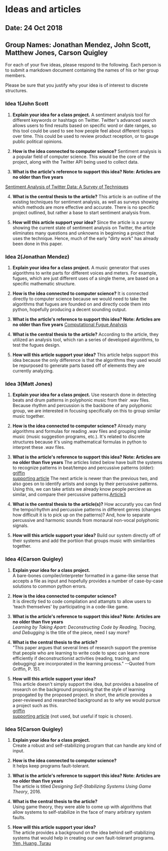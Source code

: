 # Ideas and articles


## Date: 24 Oct 2018
## Group Names: Jonathan Mendez, John Scott, Matthew Jones, Carson Quigley




For each of your five ideas, please respond to the following. Each person is to submit a markdown document containing the names of his or her group members.

Please be sure that you justify why your idea is of interest to discrete structures.



### Idea 1(John Scott

1) **Explain your idea for a class project.**
A sentiment analysis tool for different keywords or hashtags on Twitter. Twitter's
advanced search allows users to find results based on specific word or date ranges,
so this tool could be used to see how people feel about different topics over time.
This could be used to review product reception, or to gauge public political opinions.

2) **How is the idea connected to computer science?**
Sentiment analysis is a popular field of computer science. This would be the core
of the project, along with the Twitter API being used to collect data.

3) **What is the article's reference to support this idea? Note: Articles are no older than five years**

[Sentiment Analysis of Twitter Data: A Survey of Techniques](https://arxiv.org/pdf/1601.06971.pdf)

4) **What is the central thesis to the article?**
This article is an outline of the existing techniques for sentiment analysis, as
well as surveys showing which methods are more effective and accurate. There is no
specific project outlined, but rather a base to start sentiment analysis from.

5) **How will this article support your idea?**
Since the article is a survey showing the current state of sentiment analysis on
Twitter, the article eliminates many questions and unknowns in beginning a project
that uses the technique. Hence, much of the early "dirty work" has already been done
in this paper.


### Idea 2(Jonathan Mendez)

1. **Explain your idea for a class project.**
A music generator that uses algorithms to write parts for different voices and
meters. For example, fugues, which are just different uses of a single theme,
are based on a specific mathematic structure.

2. **How is the idea connected to computer science?**
It is connected directly to computer science because we would need to take the
algorithms that fugues are founded on and directly code them into python,
hopefully producing a decent sounding output.

3. **What is the article's reference to support this idea? Note: Articles are no older than five years**
[Computational Fugue Analysis](https://hal.archives-ouvertes.fr/hal-01113520/document)

4. **What is the central thesis to the article?**
According to the article, they utilized an analysis tool, which ran a series of
developed algorithms, to test the fugues design.

5. **How will this article support your idea?**
This article helps support this idea because the only difference is that the
algorithms they used would be repurposed to generate parts based off of elements
they are currently analyzing.

### Idea 3(Matt Jones)


1. **Explain your idea for a class project.**
Use research done in detecting beats and drum patterns in polyphonic music from their .wav files. Because rhythm and percussion is the backbone of any polyphonic group, we are interested in focusing specifically on this to group similar music together.

2. **How is the idea connected to computer science?**
Already many algorithms and formulas for reading .wav files and grouping similar music (music suggestion programs, etc.). It's related to discrete structures because it's using mathematical formulas in python to interpret these .wav files.

3. **What is the article's reference to support this idea? Note: Articles are no older than five years**
The articles listed below have built the systems to recognize patterns in beat/tempo and percussive patterns (older):
[griffin](https://dl.acm.org/citation.cfm?id=2978231)  
[supporting article](http://winnie.kuis.kyoto-u.ac.jp/~yoshii/papers/mirex-2005-yoshii.pdf) The next article is newer than the previous two, and also goes on to identify artists and songs by their percussive patterns. Using this, we can take artists we already know people percieve as similar, and compare their percussive patterns.[Article3](https://link.springer.com/article/10.1186/s13636-014-0026-5)

4. **What is the central thesis to the article(s)?**
How accuratly you can find the tempo/rhythm and percussive patterns in different genres (changes how difficult it is to pick up on the patterns)? And, how to separate percussive and harmonic sounds from monaural non-vocal polyphonic signals.

5. **How will this article support your idea?**
Build our system directly off of their systems and add the portiion that groups music with similarities together.

### Idea 4(Carson Quigley)

1. **Explain your idea for a class project.**  
A bare-bones compiler/interpreter formatted in a game-like sense that accepts a
file as input and hopefully provides a number of case-by-case solutions to common
python errors.

2. **How is the idea connected to computer science?**  
It is directly tied to code compilation and attampts to allow users to 'teach themselves'
by participating in a code-like game.

3. **What is the article's reference to support this idea? Note: Articles are no older than five years**  
_Learning by Taking Apart: Deconstructing Code by Reading, Tracing, and Debugging_
is the title of the piece, need I say more?

4. **What is the central thesis to the article?**  
"This paper argues that several lines of research support the premise that people
who are learning to write code to spec can learn more efficiently if deconstructionist
activities (reading, tracing, and debugging) are incorporated in the learning process."
--Quoted from Griffin, P. 151.

5. **How will this article support your idea?**  
This article doesn't simply support the idea, but provides a baseline of research
on the background proposing that the style of learning propogated by the proposed
project. In short, the article provides a peer-reviewed and researched background
as to _why_ we would pursue a project such as this.  
[griffin](https://dl.acm.org/citation.cfm?id=2978231)  
[supporting article](https://www.jstor.org/stable/24034474?pq-origsite=summon&seq=1#metadata_info_tab_contents) (not used, but useful if topic is chosen).

### Idea 5(Carson Quigley)

1. **Explain your idea for a class project.**  
Create a robust and self-stabilizing program that can handle any kind of input.  

2. **How is the idea connected to computer science?**  
It helps keep programs fault-tolerant.  

3. **What is the article's reference to support this idea? Note: Articles are no older than five years**  
The article is titled _Designing Self-Stabilizing Systems Using Game Theory_, 2016.

4. **What is the central thesis to the article?**  
Using game theory, they were able to come up with algorithms that allow systems to 
self-stabilize in the face of many arbitrary system faults.  

5. **How will this article support your idea?**  
The article provides a background on the idea behind self-stabilizing systems that 
would help in creating our own fault-tolerant programs.  
[Yen, Huang, Turau](https://dl.acm.org/citation.cfm?id=2957760)

